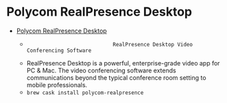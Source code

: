 # Polycom RealPresence Desktop
- [Polycom RealPresence Desktop](https://www.polycom.com/products-services/hd-telepresence-video-conferencing/realpresence-desktop/realpresence-desktop.html)
  -              	            	RealPresence Desktop Video Conferencing Software            
  - RealPresence Desktop is a powerful, enterprise-grade video app for PC & Mac. The video conferencing software extends communications beyond the typical conference room setting to mobile professionals. 
  - `brew cask install polycom-realpresence`
